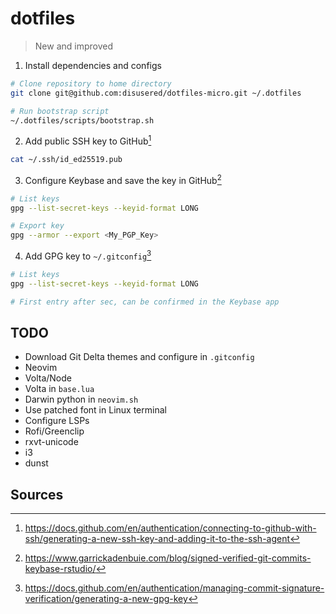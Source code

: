 # dotfiles

> New and improved

1. Install dependencies and configs
  ```sh
  # Clone repository to home directory
  git clone git@github.com:disusered/dotfiles-micro.git ~/.dotfiles

  # Run bootstrap script
  ~/.dotfiles/scripts/bootstrap.sh
  ```

2. Add public SSH key to GitHub[^1]
  ```sh
  cat ~/.ssh/id_ed25519.pub
  ```

3. Configure Keybase and save the key in GitHub[^2]
  ```sh
  # List keys
  gpg --list-secret-keys --keyid-format LONG
  
  # Export key
  gpg --armor --export <My_PGP_Key>
  ```

4. Add GPG key to `~/.gitconfig`[^3]
  ```sh
  # List keys
  gpg --list-secret-keys --keyid-format LONG
  
  # First entry after sec, can be confirmed in the Keybase app
  ```

## TODO

- Download Git Delta themes and configure in `.gitconfig`
- Neovim
- Volta/Node
- Volta in `base.lua`
- Darwin python in `neovim.sh`
- Use patched font in Linux terminal
- Configure LSPs
- Rofi/Greenclip
- rxvt-unicode
- i3
- dunst

## Sources

[^1]: https://docs.github.com/en/authentication/connecting-to-github-with-ssh/generating-a-new-ssh-key-and-adding-it-to-the-ssh-agent
[^2]: https://www.garrickadenbuie.com/blog/signed-verified-git-commits-keybase-rstudio/
[^3]: https://docs.github.com/en/authentication/managing-commit-signature-verification/generating-a-new-gpg-key
